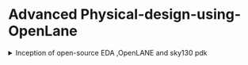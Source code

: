 # Advanced Physical-design-using-OpenLane

<details>
  <summary>
    Inception of open-source EDA ,OpenLANE and sky130 pdk
  </summary>
  
  **How to talk to computers**
  
  The QFN-48 package is a type of surface-mount integrated circuit (IC) package that is used in various electronic devices, including some Arduino-compatible microcontrollers and other components. "QFN" stands for "Quad Flat No-Lead," which describes the package's physical characteristics. Here's what some of these terms mean:

    Quad: The package has four sides or corners, typically with a lead or pad on each corner.

    Flat: The package has a flat bottom, which makes it suitable for surface-mount soldering onto a printed circuit board (PCB).

    No-Lead: Unlike traditional dual in-line packages (DIP) or surface-mount packages with visible leads or pins, QFN packages have no visible external leads or pins. Instead, they have small metal pads on the bottom of the package.

    48: The "48" in QFN-48 refers to the total number of pads or leads on the package. These pads are used for electrical connections between the IC and the PCB.

Arduino is an open-source electronics platform that uses a variety of microcontrollers. The choice of IC package depends on the specific microcontroller used on the Arduino board or module. Some Arduino-compatible boards may use microcontrollers in QFN-48 packages, among other package types.

</details>
